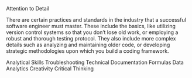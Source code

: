 Attention to Detail

There are certain practices and standards in the industry that a successful software engineer must master. These include the basics, like utilizing version control systems so that you don’t lose old work, or employing a robust and thorough testing protocol. They also include more complex details such as analyzing and maintaining older code, or developing strategic methodologies upon which you build a coding framework.

   Analytical Skills
   Troubleshooting
   Technical Documentation
   Formulas
   Data Analytics
   Creativity
   Critical Thinking
